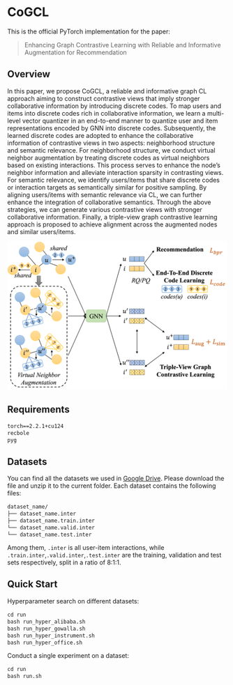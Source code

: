 # CoGCL

This is the official PyTorch implementation for the paper:

> Enhancing Graph Contrastive Learning with Reliable and Informative Augmentation for Recommendation

## Overview

In this paper, we propose CoGCL, a reliable and informative graph CL approach aiming to construct contrastive views that imply stronger collaborative information by introducing discrete codes. To map users and items into discrete codes rich in collaborative information, we learn a multi-level vector quantizer in an end-to-end manner to quantize user and item representations encoded by GNN into discrete codes. Subsequently, the learned discrete codes are adopted to enhance the collaborative information of contrastive views in two aspects: neighborhood structure and semantic relevance. For neighborhood structure, we conduct virtual neighbor augmentation by treating discrete codes as virtual neighbors based on existing interactions. This process serves to enhance the node’s neighbor information and alleviate interaction sparsity in contrasting views. For semantic relevance, we identify users/items that share discrete codes or interaction targets as semantically similar for positive sampling. By aligning users/items with semantic relevance via CL, we can further enhance the integration of collaborative semantics. Through the above strategies, we can generate various contrastive views with stronger collaborative information. Finally, a triple-view graph contrastive learning approach is proposed to achieve alignment across the augmented nodes and similar users/items. 

![](asset/model.png)

## Requirements

```
torch==2.2.1+cu124
recbole
pyg
```

## Datasets

You can find all the datasets we used in [Google Drive](https://drive.google.com/file/d/1uo-aZ9V5SGQGkJkptprGEyk4vdKjj_6N/view?usp=sharing). Please download the file and unzip it to the current folder. Each dataset contains the following files:

```
dataset_name/
├── dataset_name.inter
├── dataset_name.train.inter
└── dataset_name.valid.inter
└── dataset_name.test.inter
```

Among them, `.inter` is all user-item interactions, while `.train.inter`,`.valid.inter`,`.test.inter`  are the training, validation and test sets respectively, split in a ratio of 8:1:1.

## Quick Start

Hyperparameter search on different datasets:

```shell
cd run
bash run_hyper_alibaba.sh
bash run_hyper_gowalla.sh
bash run_hyper_instrument.sh
bash run_hyper_office.sh
```

Conduct a single experiment on a dataset:

```
cd run
bash run.sh
```

